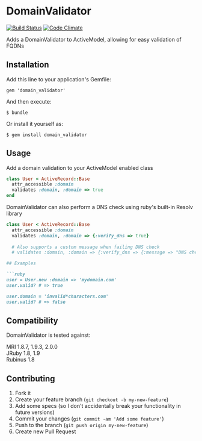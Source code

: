 # DomainValidator

[![Build Status](https://travis-ci.org/kdayton-/domain_validator.png?branch=master)](https://travis-ci.org/kdayton-/domain_validator)
[![Code Climate](https://codeclimate.com/github/kdayton-/domain_validator.png)](https://codeclimate.com/github/kdayton-/domain_validator)

Adds a DomainValidator to ActiveModel, allowing for easy validation of FQDNs


## Installation

Add this line to your application's Gemfile:

    gem 'domain_validator'

And then execute:

    $ bundle

Or install it yourself as:

    $ gem install domain_validator

## Usage

Add a domain validation to your ActiveModel enabled class

```ruby
class User < ActiveRecord::Base
  attr_accessible :domain
  validates :domain, :domain => true
end
```

DomainValidator can also perform a DNS check using ruby's built-in Resolv library

```ruby
class User < ActiveRecord::Base
  attr_accessible :domain
  validates :domain, :domain => {:verify_dns => true}
  
  # Also supports a custom message when failing DNS check
  # validates :domain, :domain => {:verify_dns => {:message => "DNS check failed"}}

## Examples

```ruby
user = User.new :domain => 'mydomain.com'
user.valid? # => true

user.domain = 'invalid*characters.com'
user.valid? # => false
```

## Compatibility

DomainValidator is tested against:

MRI 1.8.7, 1.9.3, 2.0.0  
JRuby 1.8, 1.9  
Rubinus 1.8

## Contributing

1. Fork it
2. Create your feature branch (`git checkout -b my-new-feature`)
3. Add some specs (so I don't accidentally break your functionality in future versions)
4. Commit your changes (`git commit -am 'Add some feature'`)
5. Push to the branch (`git push origin my-new-feature`)
6. Create new Pull Request
